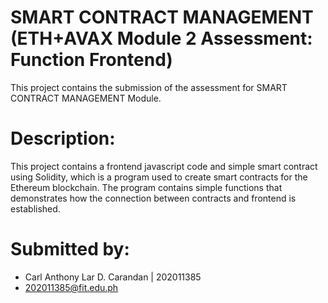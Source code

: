 # SMART CONTRACT MANAGEMENT (ETH+AVAX Module 2 Assessment: Function Frontend)

This project contains the submission of the assessment for SMART CONTRACT MANAGEMENT Module.

# Description:

This project contains a frontend javascript code and simple smart contract using Solidity, which is a program used to create smart contracts for the Ethereum blockchain.
The program contains simple functions that demonstrates how the connection between contracts and frontend is established.

# Submitted by:

* Carl Anthony Lar D. Carandan | 202011385
* 202011385@fit.edu.ph
